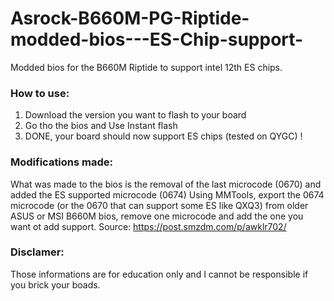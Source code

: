 # Asrock-B660M-PG-Riptide-modded-bios---ES-Chip-support-
Modded bios for the B660M Riptide to support intel 12th ES chips. 

### How to use: 
1. Download the version you want to flash to your board
2. Go tho the bios and Use Instant flash
3. DONE, your board should now support ES chips (tested on QYGC) !

### Modifications made: 
What was made to the bios is the removal of the last microcode (0670) and added the ES supported microcode (0674) 
Using MMTools, export the 0674 microcode (or the 0670 that can support some ES like QXQ3) from older ASUS or MSI B660M bios, remove one microcode and add the one you want ot add support. 
Source:
https://post.smzdm.com/p/awklr702/

### Disclamer: 
Those informations are for education only and I cannot be responsible if you brick your boads. 
